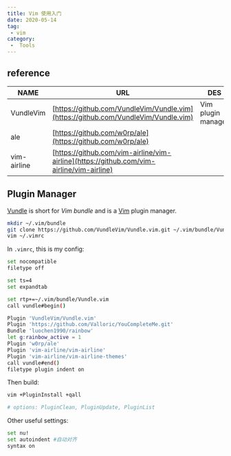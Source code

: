 ```yaml
---
title: Vim 使用入门
date: 2020-05-14
tag:
 - vim
category:
 -  Tools
---
```


## reference

| NAME        | URL                                                          | DES                |
| ----------- | ------------------------------------------------------------ | ------------------ |
| VundleVim   | [https://github.com/VundleVim/Vundle.vim](https://github.com/VundleVim/Vundle.vim) | Vim plugin manager |
| ale         | [https://github.com/w0rp/ale](https://github.com/w0rp/ale)   |                    |
| vim-airline | [https://github.com/vim-airline/vim-airline](https://github.com/vim-airline/vim-airline) |                    |

## Plugin Manager

[Vundle](http://github.com/VundleVim/Vundle.vim) is short for *Vim bundle* and is a [Vim](http://www.vim.org/) plugin manager.

```bash
mkdir ~/.vim/bundle
git clone https://github.com/VundleVim/Vundle.vim.git ~/.vim/bundle/Vundle.vim
vim ~/.vimrc
```

 In `.vimrc`, this is my config:

```bash
set nocompatible
filetype off

set ts=4
set expandtab

set rtp+=~/.vim/bundle/Vundle.vim
call vundle#begin()

Plugin 'VundleVim/Vundle.vim'
Plugin 'https://github.com/Valloric/YouCompleteMe.git'
Bundle 'luochen1990/rainbow'
let g:rainbow_active = 1
Plugin 'w0rp/ale'
Plugin 'vim-airline/vim-airline'
Plugin 'vim-airline/vim-airline-themes'
call vundle#end()
filetype plugin indent on
```

Then build:

```bash
vim +PluginInstall +qall

# options: PluginClean, PluginUpdate, PluginList
```

Other useful settings:

```bash
set nu!
set autoindent #自动对齐
syntax on
```
